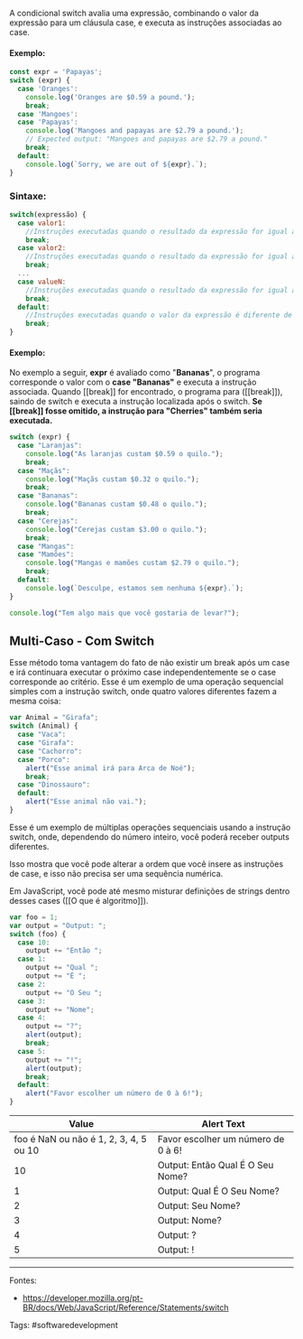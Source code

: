A condicional switch avalia uma expressão, combinando o valor da expressão para um cláusula case, e executa as instruções associadas ao case.
#### Exemplo:
```js
const expr = 'Papayas';
switch (expr) {
  case 'Oranges':
    console.log('Oranges are $0.59 a pound.');
    break;
  case 'Mangoes':
  case 'Papayas':
    console.log('Mangoes and papayas are $2.79 a pound.');
    // Expected output: "Mangoes and papayas are $2.79 a pound."
    break;
  default:
    console.log(`Sorry, we are out of ${expr}.`);
}
```
### Sintaxe:
```js
switch(expressão) {
  case valor1:
    //Instruções executadas quando o resultado da expressão for igual á valor1
    break;
  case valor2:
    //Instruções executadas quando o resultado da expressão for igual á valor2
    break;
  ...
  case valueN:
    //Instruções executadas quando o resultado da expressão for igual á valorN
    break;
  default:
    //Instruções executadas quando o valor da expressão é diferente de todos os cases
    break;
}
```
#### Exemplo:
No exemplo a seguir, **expr** é avaliado como "**Bananas**", o programa corresponde o valor com o **case "Bananas"** e executa a instrução associada. Quando [[break]] for encontrado, o programa para ([[break]]), saindo de switch e executa a instrução localizada após o switch. **Se [[break]] fosse omitido, a instrução para "Cherries" também seria executada.**
```js
switch (expr) {
  case "Laranjas":
    console.log("As laranjas custam $0.59 o quilo.");
    break;
  case "Maçãs":
    console.log("Maçãs custam $0.32 o quilo.");
    break;
  case "Bananas":
    console.log("Bananas custam $0.48 o quilo.");
    break;
  case "Cerejas":
    console.log("Cerejas custam $3.00 o quilo.");
    break;
  case "Mangas":
  case "Mamões":
    console.log("Mangas e mamões custam $2.79 o quilo.");
    break;
  default:
    console.log(`Desculpe, estamos sem nenhuma ${expr}.`);
}

console.log("Tem algo mais que você gostaria de levar?");
```

## Multi-Caso - Com Switch
Esse método toma vantagem do fato de não existir um break após um case e irá continuara executar o próximo case independentemente se o case corresponde ao critério.
Esse é um exemplo de uma operação sequencial simples com a instrução switch, onde quatro valores diferentes fazem a mesma coisa:
```js
var Animal = "Girafa";
switch (Animal) {
  case "Vaca":
  case "Girafa":
  case "Cachorro":
  case "Porco":
    alert("Esse animal irá para Arca de Noé");
    break;
  case "Dinossauro":
  default:
    alert("Esse animal não vai.");
}
```

Esse é um exemplo de múltiplas operações sequenciais usando a instrução switch, onde, dependendo do número inteiro, você poderá receber outputs diferentes.

Isso mostra que você pode alterar a ordem que você insere as instruções de case, e isso não precisa ser uma sequência numérica.

Em JavaScript, você pode até mesmo misturar definições de strings dentro desses cases ([[O que é algoritmo]]).

```js
var foo = 1;
var output = "Output: ";
switch (foo) {
  case 10:
    output += "Então ";
  case 1:
    output += "Qual ";
    output += "É ";
  case 2:
    output += "O Seu ";
  case 3:
    output += "Nome";
  case 4:
    output += "?";
    alert(output);
    break;
  case 5:
    output += "!";
    alert(output);
    break;
  default:
    alert("Favor escolher um número de 0 à 6!");
}
```

|Value|Alert Text|
|---|---|
|foo é NaN ou não é 1, 2, 3, 4, 5 ou 10|Favor escolher um número de 0 à 6!|
|10|Output: Então Qual É O Seu Nome?|
|1|Output: Qual É O Seu Nome?|
|2|Output: Seu Nome?|
|3|Output: Nome?|
|4|Output: ?|
|5|Output: !|

---
Fontes:
- https://developer.mozilla.org/pt-BR/docs/Web/JavaScript/Reference/Statements/switch

Tags: #softwaredevelopment 